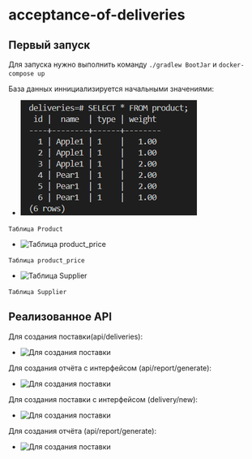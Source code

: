 # acceptance-of-deliveries

## Первый запуск

Для запуска нужно выполнить команду  ```./gradlew BootJar``` и ``` docker-compose up ```

База данных иннициализируется начальными значениями:
* ![Таблица Product](img/5.png)

```Таблица Product```
* ![Таблица product_price](img/6.png)

```Таблица product_price```
* ![Таблица Supplier](img/7.png)

```Таблица Supplier```


## Реализованное API

Для создания поставки(api/deliveries):

* ![Для создания поставки](img/1.png)

Для создания отчёта с интерфейсом (api/report/generate):

* ![Для создания поставки](img/3.png)

Для создания поставки с интерфейсом  (delivery/new):

* ![Для создания поставки](img/2.png)

Для создания отчёта (api/report/generate):

* ![Для создания поставки](img/4.png)
